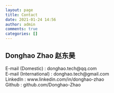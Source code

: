 ```yaml
---
layout: page
title: Contact
date: 2021-01-24 14:56
author: admin
comments: true
categories: []
---
```

<!-- wp:heading -->
<h2><strong>Donghao Zhao 赵东昊</strong></h2>
<!-- /wp:heading -->

<!-- wp:paragraph -->
<p>E-mail (Domestic) : donghao.tech@qq.com<br>E-mail (International) : donghao.tech@gmail.com<br>LinkedIn : www.linkedin.com/in/donghao-zhao<br>Github : github.com/Donghao-Zhao</p>
<!-- /wp:paragraph -->
